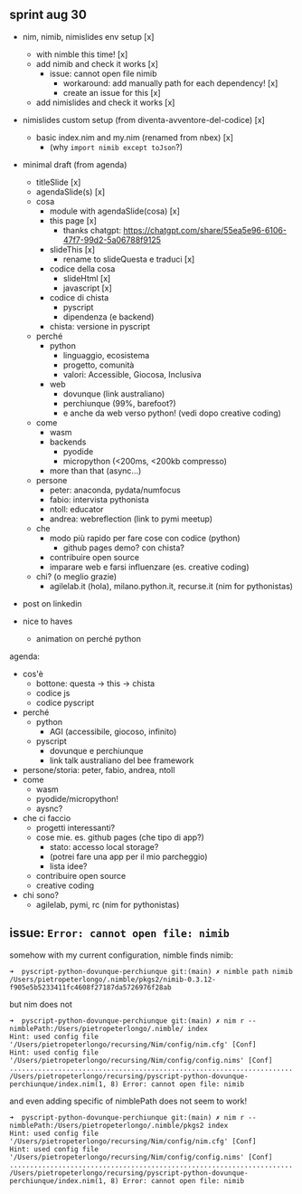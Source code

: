 ## sprint aug 30

- nim, nimib, nimislides env setup [x]
  - with nimble this time! [x]
  - add nimib and check it works [x]
    - issue: cannot open file nimib
      - workaround: add manually path for each dependency! [x]
      - create an issue for this [x]
  - add nimislides and check it works [x]
- nimislides custom setup (from diventa-avventore-del-codice) [x]
    - basic index.nim and my.nim (renamed from nbex) [x]
        - (why `import nimib except toJson`?)
- minimal draft (from agenda)
    - titleSlide [x]
    - agendaSlide(s) [x]
    - cosa
      - module with agendaSlide(cosa) [x]
      - this page [x]
        - thanks chatgpt: https://chatgpt.com/share/55ea5e96-6106-47f7-99d2-5a06788f9125
      - slideThis [x]
        - rename to slideQuesta e traduci [x]
      - codice della cosa
        - slideHtml [x]
        - javascript [x]
      - codice di chista
        - pyscript
        - dipendenza (e backend)
      - chista: versione in pyscript
    - perché
        - python
            - linguaggio, ecosistema
            - progetto, comunità
            - valori: Accessible, Giocosa, Inclusiva
        - web
            - dovunque (link australiano)
            - perchiunque (99%, barefoot?)
            - e anche da web verso python! (vedi dopo creative coding)
    - come
      - wasm
      - backends
        - pyodide
        - micropython (<200ms, <200kb compresso)
      - more than that (async...)
    - persone
        - peter: anaconda, pydata/numfocus
        - fabio: intervista pythonista
        - ntoll: educator
        - andrea: webreflection (link to pymi meetup)
    - che
      - modo più rapido per fare cose con codice (python)
        - github pages demo? con chista?
      - contribuire open source
      - imparare web e farsi influenzare (es. creative coding)
    - chi? (o meglio grazie)
    	- agilelab.it (hola), milano.python.it, recurse.it (nim for pythonistas)

- post on linkedin
- nice to haves
    - animation on perché python

agenda:
- cos'è
	- bottone: questa -> this -> chista
	- codice js
	- codice pyscript
- perché
	- python
		- AGI (accessibile, giocoso, infinito)
	- pyscript
		- dovunque e perchiunque
		- link talk australiano del bee framework
- persone/storia: peter, fabio, andrea, ntoll
- come
	- wasm
	- pyodide/micropython!
	- aysnc?
- che ci faccio
	- progetti interessanti?
	- cose mie. es. github pages (che tipo di app?)
		- stato: accesso local storage?
		- (potrei fare una app per il mio parcheggio)
		- lista idee?
	- contribuire open source
	- creative coding
- chi sono?
	- agilelab, pymi, rc (nim for pythonistas)

## issue: `Error: cannot open file: nimib`

somehow with my current configuration, nimble finds nimib:

    ➜  pyscript-python-dovunque-perchiunque git:(main) ✗ nimble path nimib
    /Users/pietropeterlongo/.nimble/pkgs2/nimib-0.3.12-f905e5b5233411fc4608f27187da5726976f28ab

but nim does not

    ➜  pyscript-python-dovunque-perchiunque git:(main) ✗ nim r --nimblePath:/Users/pietropeterlongo/.nimble/ index      
    Hint: used config file '/Users/pietropeterlongo/recursing/Nim/config/nim.cfg' [Conf]
    Hint: used config file '/Users/pietropeterlongo/recursing/Nim/config/config.nims' [Conf]
    ......................................................................
    /Users/pietropeterlongo/recursing/pyscript-python-dovunque-perchiunque/index.nim(1, 8) Error: cannot open file: nimib

and even adding specific of nimblePath does not seem to work!

    ➜  pyscript-python-dovunque-perchiunque git:(main) ✗ nim r --nimblePath:/Users/pietropeterlongo/.nimble/pkgs2 index
    Hint: used config file '/Users/pietropeterlongo/recursing/Nim/config/nim.cfg' [Conf]
    Hint: used config file '/Users/pietropeterlongo/recursing/Nim/config/config.nims' [Conf]
    ......................................................................
    /Users/pietropeterlongo/recursing/pyscript-python-dovunque-perchiunque/index.nim(1, 8) Error: cannot open file: nimib
